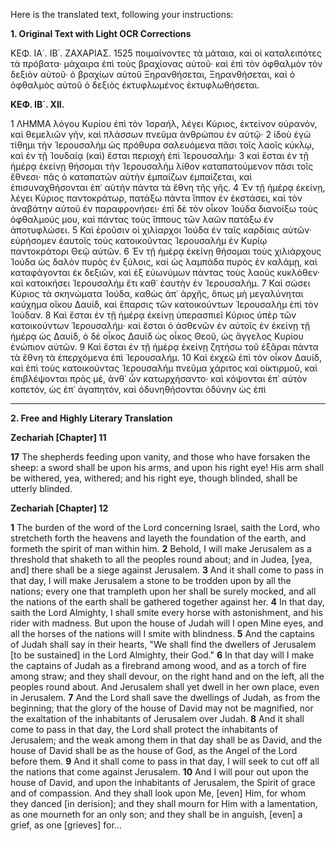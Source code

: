 Here is the translated text, following your instructions:

**1. Original Text with Light OCR Corrections**

ΚΕΦ. ΙΑ΄. ΙΒ΄. ΖΑΧΑΡΙΑΣ. 1525
ποιμαίνοντες τὰ μάταια, καὶ οἱ καταλειπότες τὰ πρόβατα· μάχαιρα ἐπὶ τοὺς βραχίονας αὐτοῦ· καὶ ἐπὶ τὸν ὀφθαλμόν τὸν δεξιὸν αὐτοῦ· ὁ βραχίων αὐτοῦ Ξηρανθήσεται, Ξηρανθήσεται, καὶ ὁ ὀφθαλμὸς αὐτοῦ ὁ δεξιὸς ἐκτυφλωμένος ἐκτυφλωθήσεται.

**ΚΕΦ. ΙΒ΄. ΧΙΙ.**

1 ΛΗΜΜΑ λόγου Κυρίου ἐπὶ τὸν Ἰσραήλ, λέγει Κύριος, ἐκτείνον οὐρανόν, καὶ θεμελιῶν γῆν, καὶ πλάσσων πνεῦμα ἀνθρώπου ἐν αὐτῷ·
2 ἰδοὺ ἐγὼ τίθημι τὴν Ἱερουσαλὴμ ὡς πρόθυρα σαλευόμενα πᾶσι τοῖς λαοῖς κύκλῳ, καὶ ἐν τῇ Ἰουδαίᾳ (καὶ) ἔσται περιοχὴ ἐπὶ Ἱερουσαλήμ·
3 καὶ ἔσται ἐν τῇ ἡμέρᾳ ἐκείνῃ θήσομαι τὴν Ἱερουσαλὴμ λίθον καταπατούμενον πᾶσι τοῖς ἔθνεσι· πᾶς ὁ καταπατῶν αὐτὴν ἐμπαίζων ἐμπαίζεται, καὶ ἐπισυναχθήσονται ἐπ᾿ αὐτὴν πάντα τὰ ἔθνη τῆς γῆς.
4 Ἐν τῇ ἡμέρᾳ ἐκείνῃ, λέγει Κύριος παντοκράτωρ, πατάξω πάντα ἵππον ἐν ἐκστάσει, καὶ τὸν ἀναβάτην αὐτοῦ ἐν παραφρονήσει· ἐπὶ δὲ τὸν οἶκον Ἰούδα διανοίξω τοὺς ὀφθαλμούς μου, καὶ πάντας τοὺς ἵππους τῶν λαῶν πατάξω ἐν ἀποτυφλώσει.
5 Καὶ ἐροῦσιν οἱ χιλίαρχοι Ἰούδα ἐν ταῖς καρδίαις αὐτῶν· εὑρήσομεν ἑαυτοῖς τοὺς κατοικοῦντας Ἱερουσαλήμ ἐν Κυρίῳ παντοκράτορι Θεῷ αὐτῶν.
6 Ἐν τῇ ἡμέρᾳ ἐκείνῃ θήσομαι τοὺς χιλιάρχους Ἰούδα ὡς δαλὸν πυρὸς ἐν ξύλοις, καὶ ὡς λαμπάδα πυρὸς ἐν καλάμῃ, καὶ καταφάγονται ἐκ δεξιῶν, καὶ ἐξ εὐωνύμων πάντας τοὺς λαοὺς κυκλόθεν· καὶ κατοικήσει Ἱερουσαλήμ ἔτι καθ᾿ ἑαυτὴν ἐν Ἱερουσαλήμ.
7 Καὶ σώσει Κύριος τὰ σκηνώματα Ἰούδα, καθὼς ἀπ᾿ ἀρχῆς, ὅπως μὴ μεγαλύνηται καύχημα οἴκου Δαυίδ, καὶ ἔπαρσις τῶν κατοικούντων Ἱερουσαλὴμ ἐπὶ τὸν Ἰούδαν.
8 Καὶ ἔσται ἐν τῇ ἡμέρᾳ ἐκείνῃ ὑπερασπιεῖ Κύριος ὑπὲρ τῶν κατοικούντων Ἱερουσαλήμ· καὶ ἔσται ὁ ἀσθενῶν ἐν αὐτοῖς ἐν ἐκείνῃ τῇ ἡμέρᾳ ὡς Δαυίδ, ὁ δὲ οἶκος Δαυίδ ὡς οἶκος Θεοῦ, ὡς ἄγγελος Κυρίου ἐνώπιον αὐτῶν.
9 Καὶ ἔσται ἐν τῇ ἡμέρᾳ ἐκείνῃ ζητήσω τοῦ ἐξᾶραι πάντα τὰ ἔθνη τὰ ἐπερχόμενα ἐπὶ Ἱερουσαλήμ.
10 Καὶ ἐκχεῶ ἐπὶ τὸν οἶκον Δαυίδ, καὶ ἐπὶ τοὺς κατοικούντας Ἱερουσαλήμ πνεῦμα χάριτος καὶ οἰκτιρμοῦ, καὶ ἐπιβλέψονται πρὸς μέ, ἀνθ᾿ ὧν κατωρχήσαντο· καὶ κόψονται ἐπ᾿ αὐτὸν κοπετόν, ὡς ἐπ᾿ ἀγαπητόν, καὶ ὀδυνηθήσονται ὀδύνην ὡς ἐπὶ

---

**2. Free and Highly Literary Translation**

**Zechariah [Chapter] 11**

**17** The shepherds feeding upon vanity, and those who have forsaken the sheep: a sword shall be upon his arms, and upon his right eye! His arm shall be withered, yea, withered; and his right eye, though blinded, shall be utterly blinded.

**Zechariah [Chapter] 12**

**1** The burden of the word of the Lord concerning Israel, saith the Lord, who stretcheth forth the heavens and layeth the foundation of the earth, and formeth the spirit of man within him.
**2** Behold, I will make Jerusalem as a threshold that shaketh to all the peoples round about; and in Judea, [yea, and] there shall be a siege against Jerusalem.
**3** And it shall come to pass in that day, I will make Jerusalem a stone to be trodden upon by all the nations; every one that trampleth upon her shall be surely mocked, and all the nations of the earth shall be gathered together against her.
**4** In that day, saith the Lord Almighty, I shall smite every horse with astonishment, and his rider with madness. But upon the house of Judah will I open Mine eyes, and all the horses of the nations will I smite with blindness.
**5** And the captains of Judah shall say in their hearts, "We shall find the dwellers of Jerusalem [to be sustained] in the Lord Almighty, their God."
**6** In that day will I make the captains of Judah as a firebrand among wood, and as a torch of fire among straw; and they shall devour, on the right hand and on the left, all the peoples round about. And Jerusalem shall yet dwell in her own place, even in Jerusalem.
**7** And the Lord shall save the dwellings of Judah, as from the beginning; that the glory of the house of David may not be magnified, nor the exaltation of the inhabitants of Jerusalem over Judah.
**8** And it shall come to pass in that day, the Lord shall protect the inhabitants of Jerusalem; and the weak among them in that day shall be as David, and the house of David shall be as the house of God, as the Angel of the Lord before them.
**9** And it shall come to pass in that day, I will seek to cut off all the nations that come against Jerusalem.
**10** And I will pour out upon the house of David, and upon the inhabitants of Jerusalem, the Spirit of grace and of compassion. And they shall look upon Me, [even] Him, for whom they danced [in derision]; and they shall mourn for Him with a lamentation, as one mourneth for an only son; and they shall be in anguish, [even] a grief, as one [grieves] for...